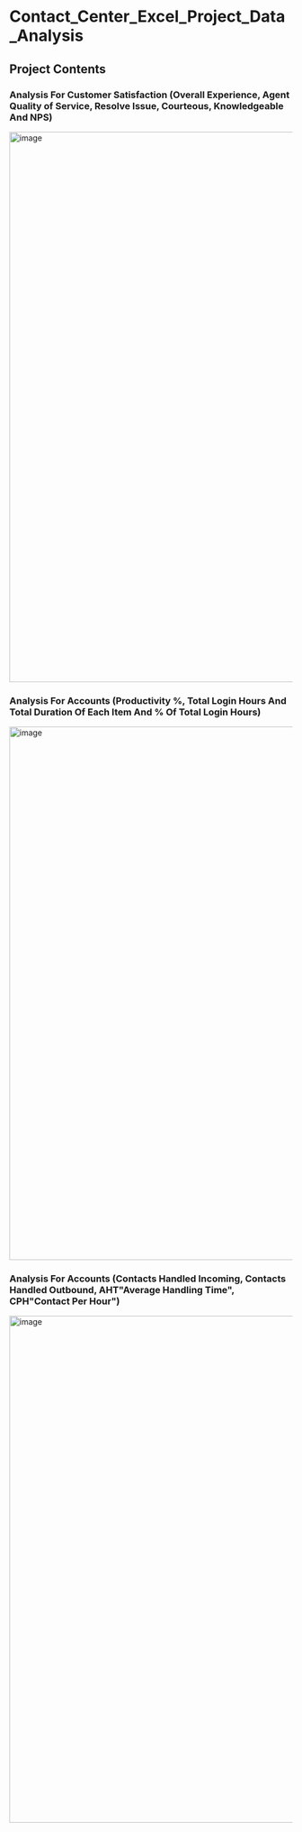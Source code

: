 # Contact_Center_Excel_Project_Data_Analysis
## Project Contents
### Analysis For Customer Satisfaction (Overall Experience, Agent Quality of Service, Resolve Issue, Courteous, Knowledgeable And NPS)

<img width="977" alt="image" src="https://github.com/Mohamed6899/Contact_Center_Ecel_Project_Data_Analysis-/assets/126211110/1354f72a-77f7-42f3-bfde-1889694f7407">


### Analysis For Accounts (Productivity %, Total Login Hours And Total Duration Of Each Item And % Of Total Login Hours)

<img width="947" alt="image" src="https://github.com/Mohamed6899/Contact_Center_Ecel_Project_Data_Analysis-/assets/126211110/8b49e059-f37c-443e-90c0-6a93693fc69b">

### Analysis For Accounts (Contacts Handled Incoming, Contacts Handled Outbound, AHT"Average Handling Time", CPH"Contact Per Hour")

<img width="900" alt="image" src="https://github.com/Mohamed6899/Contact_Center_Ecel_Project_Data_Analysis-/assets/126211110/08bfbd49-fcb8-47e1-8cd5-3b1cbf4808a4">


